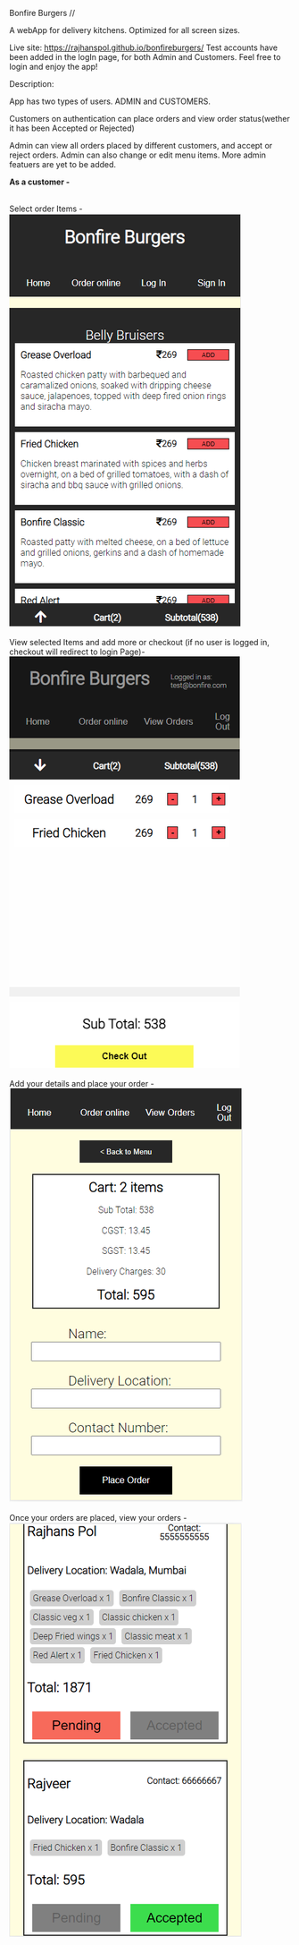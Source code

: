 Bonfire Burgers //

A webApp for delivery kitchens. Optimized for all screen sizes.

Live site: https://rajhanspol.github.io/bonfireburgers/
Test accounts have been added in the logIn page, for both Admin and Customers. Feel free to login and enjoy the app!

Description:

App has two types of users. ADMIN and CUSTOMERS.

Customers on authentication can place orders and view order status(wether it has been Accepted or Rejected)

Admin can view all orders placed by different customers, and accept or reject orders. Admin can also change or edit menu items. More admin featuers are yet to be added.


<strong>As a customer -</strong> <br>

<br>
Select order Items - 
<img src="./src/img/orderSnip.PNG" alt="order image" /><br>


<br>
View selected Items and add more or checkout (if no user is logged in, checkout will redirect to login Page)-
<img src="./src/img/checkOutSnip.PNG" alt="checkout image" /><br>

<br>
Add your details and place your order - 
<img src="./src/img/placeOrderSnip.PNG" alt="place order image" /><br>

<br>
Once your orders are placed, view your orders - 
<img src="./src/img/vieworderSnip.PNG" alt="view order image" /><br>
